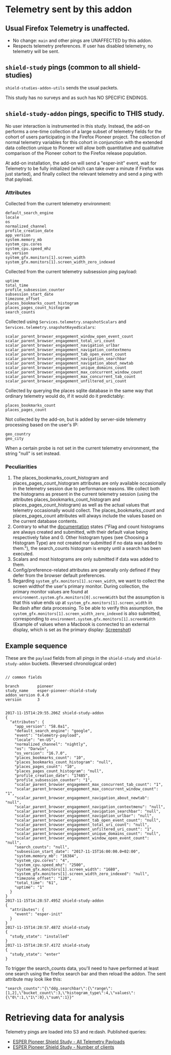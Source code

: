 # Telemetry sent by this addon

## Usual Firefox Telemetry is unaffected.

- No change: `main` and other pings are UNAFFECTED by this addon.
- Respects telemetry preferences.  If user has disabled telemetry, no telemetry will be sent.

## `shield-study` pings (common to all shield-studies)

`shield-studies-addon-utils` sends the usual packets.

This study has no surveys and as such has NO SPECIFIC ENDINGS.

## `shield-study-addon` pings, specific to THIS study.

No user interaction is instrumented in this study. Instead, the add-on performs a one-time collection of a large 
subset of telemetry fields for the cohort of users participating in the Firefox Pioneer project. The collection of 
normal telemetry variables for this cohort in conjunction with the extended data collection unique to Pioneer will 
allow both quantitative and qualitative comparison of the Pioneer cohort to the Firefox release population. 

At add-on installation, the add-on will send a "esper-init" event, wait for Telemetry to be fully initialized 
(which can take over a minute if Firefox was just started), and finally collect the relevant telemetry and send a ping with that payload.

### Attributes

Collected from the current telemetry environment:

```
default_search_engine
locale
os
normalized_channel
profile_creation_date
app_version
system.memory_mb
system_cpu.cores
system_cpu.speed_mhz
os_version
system_gfx.monitors[1].screen_width
system_gfx.monitors[1].screen_width_zero_indexed
``` 

Collected from the current telemetry subsession ping payload: 

```
uptime
total_time
profile_subsession_counter
subsession_start_date
timezone_offset
places_bookmarks_count_histogram
places_pages_count_histogram
search_counts
```

Collected using `Services.telemetry.snapshotScalars` and `Services.telemetry.snapshotKeyedScalars`: 

```
scalar_parent_browser_engagement_window_open_event_count
scalar_parent_browser_engagement_total_uri_count
scalar_parent_browser_engagement_navigation_urlbar
scalar_parent_browser_engagement_navigation_contextmenu
scalar_parent_browser_engagement_tab_open_event_count
scalar_parent_browser_engagement_navigation_searchbar
scalar_parent_browser_engagement_navigation_about_newtab
scalar_parent_browser_engagement_unique_domains_count
scalar_parent_browser_engagement_max_concurrent_window_count
scalar_parent_browser_engagement_max_concurrent_tab_count
scalar_parent_browser_engagement_unfiltered_uri_count
``` 

Collected by querying the places sqlite database in the same way that ordinary telemetry would do, if it would do it predictably:

```
places_bookmarks_count
places_pages_count
``` 

Not collected by the add-on, but is added by server-side telemetry processing based on the user's IP:

```
geo_country
geo_city
```

When a certain probe is not set in the current telemetry environment, the string "null" is set instead. 

### Peculiarities

1. The places_bookmarks_count_histogram and places_pages_count_histogram attributes are only available occasionally in the telemetry session due to performance reasons. We collect both the histograms as present in the current telemetry session (using the attributes places_bookmarks_count_histogram and places_pages_count_histogram) as well as the actual values that telemetry occasionally would collect. The places_bookmarks_count and places_pages_count attributes will always include the values based on the current database contents.
1. Contrary to what the [documentation](https://firefox-source-docs.mozilla.org/toolkit/components/telemetry/telemetry/data/main-ping.html) states ("Flag and count histograms are always created and submitted, with their default value being respectively false and 0. Other histogram types (see Choosing a Histogram Type) are not created nor submitted if no data was added to them."), the search_counts histogram is empty until a search has been executed.
1. Scalars and most histograms are only submitted if data was added to them.
1. Config/preference-related attributes are generally only defined if they defer from the browser default preferences.
1. Regarding `system_gfx.monitors[1].screen_width`, we want to collect the screen widthof the user's primary monitor. During collection, the primary monitor values are found at `environment.system.gfx.monitors[0].screenWidth` but the assumption is that this value ends up at `system_gfx.monitors[1].screen_width` in Re:dash after data processing. To be able to verify this assumption, the `system_gfx.monitors[1].screen_width_zero_indexed` is also submitted, corresponding to `environment.system.gfx.monitors[1].screenWidth` (Example of values when a Macbook is connected to an external display, which is set as the primary display: [Screenshot](https://www.dropbox.com/s/u3hs2uy3sald4yr/Screenshot%202017-11-03%2014.05.06.png?dl=0))

## Example sequence

These are the `payload` fields from all pings in the `shield-study` and `shield-study-addon` buckets. (Reversed chronological order)

```

// common fields

branch        pioneer
study_name    esper-pioneer-shield-study
addon_version 0.4.0
version       3


2017-11-15T14:29:55.206Z shield-study-addon
{
  "attributes": {
    "app_version": "58.0a1",
    "default_search_engine": "google",
    "event": "telemetry-payload",
    "locale": "en-US",
    "normalized_channel": "nightly",
    "os": "Darwin",
    "os_version": "16.7.0",
    "places_bookmarks_count": "10",
    "places_bookmarks_count_histogram": "null",
    "places_pages_count": "10",
    "places_pages_count_histogram": "null",
    "profile_creation_date": "17485",
    "profile_subsession_counter": "1",
    "scalar_parent_browser_engagement_max_concurrent_tab_count": "1",
    "scalar_parent_browser_engagement_max_concurrent_window_count": "1",
    "scalar_parent_browser_engagement_navigation_about_newtab": "null",
    "scalar_parent_browser_engagement_navigation_contextmenu": "null",
    "scalar_parent_browser_engagement_navigation_searchbar": "null",
    "scalar_parent_browser_engagement_navigation_urlbar": "null",
    "scalar_parent_browser_engagement_tab_open_event_count": "null",
    "scalar_parent_browser_engagement_total_uri_count": "null",
    "scalar_parent_browser_engagement_unfiltered_uri_count": "1",
    "scalar_parent_browser_engagement_unique_domains_count": "null",
    "scalar_parent_browser_engagement_window_open_event_count": "null",
    "search_counts": "null",
    "subsession_start_date": "2017-11-15T16:00:00.0+02:00",
    "system.memory_mb": "16384",
    "system_cpu.cores": "4",
    "system_cpu.speed_mhz": "2500",
    "system_gfx.monitors[1].screen_width": "1680",
    "system_gfx.monitors[1].screen_width_zero_indexed": "null",
    "timezone_offset": "120",
    "total_time": "61",
    "uptime": "1"
  }
}
2017-11-15T14:28:57.495Z shield-study-addon
{
  "attributes": {
    "event": "esper-init"
  }
}
2017-11-15T14:28:57.487Z shield-study
{
  "study_state": "installed"
}
2017-11-15T14:28:57.417Z shield-study
{
  "study_state": "enter"
}

```

To trigger the search_counts data, you'll need to have performed at least one search using the firefox search bar and then reload the addon. 
The sent attribute may look like this:

```
"search_counts":"{\"ddg.searchbar\":{\"range\":[1,2],\"bucket_count\":3,\"histogram_type\":4,\"values\":{\"0\":1,\"1\":0},\"sum\":1}}"
```

# Retrieving data for analysis

Telemetry pings are loaded into S3 and re:dash. Published queries:

* [ESPER Pioneer Shield Study - All Telemetry Payloads](https://sql.telemetry.mozilla.org/queries/48557/source)
* [ESPER Pioneer Shield Study - Number of clients](https://sql.telemetry.mozilla.org/queries/48440/source)
